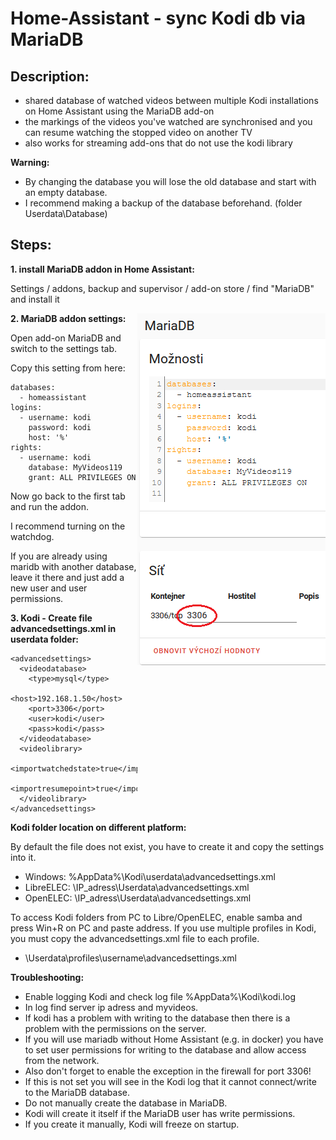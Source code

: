 # Home-Assistant - sync Kodi db via MariaDB

## Description:
- shared database of watched videos between multiple Kodi installations on Home Assistant using the MariaDB add-on
- the markings of the videos you've watched are synchronised and you can resume watching the stopped video on another TV
- also works for streaming add-ons that do not use the kodi library

**Warning:**
- By changing the database you will lose the old database and start with an empty database.
- I recommend making a backup of the database beforehand. (folder Userdata\Database)

## Steps:

**1. install MariaDB addon in Home Assistant:**

Settings / addons, backup and supervisor / add-on store / find "MariaDB" and install it

<img align="right" src="https://github.com/peca2345/Home-Assistant---sync-Kodi-db-via-mariadb/blob/main/IMG/mariadb_settings.png?raw=true">

**2. MariaDB addon settings:**

Open add-on MariaDB and switch to the settings tab.

Copy this setting from here:

```
databases:
  - homeassistant
logins:
  - username: kodi
    password: kodi
    host: '%'
rights:
  - username: kodi
    database: MyVideos119
    grant: ALL PRIVILEGES ON
```

Now go back to the first tab and run the addon.

I recommend turning on the watchdog.

If you are already using maridb with another database, leave it there and just add a new user and user permissions.

**3. Kodi - Create file advancedsettings.xml in userdata folder:**

```
<advancedsettings>
  <videodatabase>
    <type>mysql</type>
    <host>192.168.1.50</host>
    <port>3306</port>
    <user>kodi</user>
    <pass>kodi</pass>
  </videodatabase> 
  <videolibrary>
    <importwatchedstate>true</importwatchedstate>
    <importresumepoint>true</importresumepoint>
  </videolibrary>
</advancedsettings>
```

**Kodi folder location on different platform:**

By default the file does not exist, you have to create it and copy the settings into it.

- Windows: %AppData%\Kodi\userdata\advancedsettings.xml
- LibreELEC: \\IP_adress\Userdata\advancedsettings.xml
- OpenELEC: \\IP_adress\\Userdata\advancedsettings.xml

To access Kodi folders from PC to Libre/OpenELEC, enable samba and press Win+R on PC and paste address.
If you use multiple profiles in Kodi, you must copy the advancedsettings.xml file to each profile.

- \Userdata\profiles\username\advancedsettings.xml

**Troubleshooting:**

- Enable logging Kodi and check log file %AppData%\Kodi\kodi.log
- In log find server ip adress and myvideos.
- If kodi has a problem with writing to the database then there is a problem with the permissions on the server.
- If you will use mariadb without Home Assistant (e.g. in docker) you have to set user permissions for writing to the database and allow access from the network. 
- Also don't forget to enable the exception in the firewall for port 3306! 
- If this is not set you will see in the Kodi log that it cannot connect/write to the MariaDB database.
- Do not manually create the database in MariaDB. 
- Kodi will create it itself if the MariaDB user has write permissions. 
- If you create it manually, Kodi will freeze on startup.
